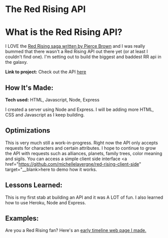 # The Red Rising API

# What is the Red Rising API? 
I LOVE the <a href="https://www.piercebrown.com/" target="_blank">Red Rising saga written by Pierce Brown</a> and I was really bummed that there wasn't a Red Rising API out there yet (or at least I couldn't find one). I'm setting out to build the biggest and baddest RR api in the galaxy. 

**Link to project:** Check out the API <a href="https://red-rising-api.herokuapp.com/" target="_blank">here</a>

## How It's Made:

**Tech used:** HTML, Javascript, Node, Express

I created a server using Node and Express. I will be adding more HTML, CSS and Javascript as I keep building. 

## Optimizations

This is very much still a work-in-progress. Right now the API only accepts requests for characters and certain attributes. I hope to continue to grow the API with requests such as alliances, planets, family trees, color meaning and sigils. You can access a simple client side interface <a href="https://github.com/michellelavergne/red-rising-client-side" target="__blank>here</a> to demo how it works. 


## Lessons Learned:

This is my first stab at building an API and it was A LOT of fun. I also learned how to use Heroku, Node and Express.

## Examples:
Are you a Red Rising fan? Here's an <a href="https://redrisingtribute.netlify.app" target="_blank">early timeline web page I made.</a>
